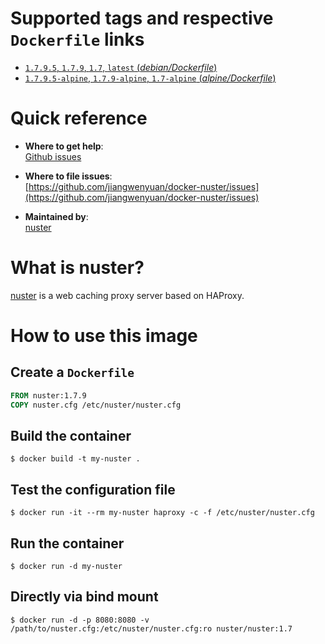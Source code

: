# Supported tags and respective `Dockerfile` links

- [`1.7.9.5`, `1.7.9`, `1.7`, `latest` (*debian/Dockerfile*)](https://github.com/jiangwenyuan/docker-nuster/blob/30fdeb1800a885c4ef1c67dfbb5b3906c7d05e10/debian/Dockerfile)
- [`1.7.9.5-alpine`, `1.7.9-alpine`, `1.7-alpine` (*alpine/Dockerfile*)](https://github.com/jiangwenyuan/docker-nuster/blob/30fdeb1800a885c4ef1c67dfbb5b3906c7d05e10/alpine/Dockerfile)

# Quick reference

- **Where to get help**:  
  [Github issues](https://github.com/jiangwenyuan/nuster/issues)

- **Where to file issues**:  
  [https://github.com/jiangwenyuan/docker-nuster/issues](https://github.com/jiangwenyuan/docker-nuster/issues)

- **Maintained by**:  
  [nuster](https://github.com/jiangwenyuan)

# What is nuster?

[nuster](https://github.com/jiangwenyuan/nuster) is a web caching proxy server based on HAProxy.


# How to use this image

## Create a `Dockerfile`

```Dockerfile
FROM nuster:1.7.9
COPY nuster.cfg /etc/nuster/nuster.cfg
```

## Build the container

```console
$ docker build -t my-nuster .
```

## Test the configuration file

```console
$ docker run -it --rm my-nuster haproxy -c -f /etc/nuster/nuster.cfg
```

## Run the container

```console
$ docker run -d my-nuster
```

## Directly via bind mount

```console
$ docker run -d -p 8080:8080 -v /path/to/nuster.cfg:/etc/nuster/nuster.cfg:ro nuster/nuster:1.7
```
